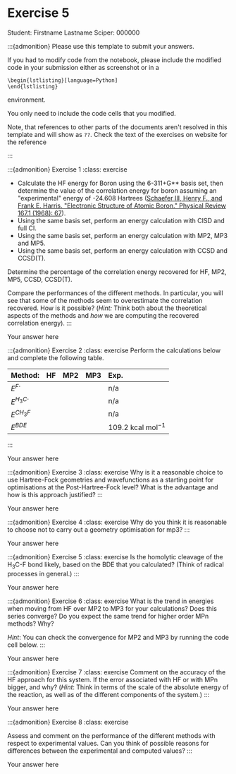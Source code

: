 # Exercise 5

Student:  Firstname Lastname    Sciper: 000000

:::{admonition} Please use this template to submit your answers. 

If you had to modify code from the notebook, please include the modified code in your submission either as screenshot or in a 

```
\begin{lstlisting}[language=Python]
\end{lstlisting}
```


environment. 

You only need to include the code cells that you modified.

Note, that references to other parts of the documents aren't resolved in this template and will show as `??`. Check the text of the exercises on website for the reference

:::

:::{admonition} Exercise 1
:class: exercise 

* Calculate the HF energy for Boron using the 6-311+G** basis set, then determine the value of the correlation energy for boron assuming an "experimental" energy of -24.608 Hartrees ([Schaefer III, Henry F., and Frank E. Harris. "Electronic Structure of Atomic Boron." Physical Review 167.1 (1968): 67](https://journals.aps.org/pr/abstract/10.1103/PhysRev.167.67)).  
* Using the same basis set, perform an energy calculation with CISD and full CI. 
* Using the same basis set, perform an energy calculation with MP2, MP3 and MP5. 
* Using the same basis set, perform an energy calculation with CCSD and CCSD(T).

Determine the percentage of the correlation energy recovered for HF, MP2, MP5, CCSD, CCSD(T). 

Compare the performances of the different methods. In particular, you will see that some of the methods seem to overestimate the correlation recovered. How is it possible? (*Hint:* Think both about the theoretical aspects of the methods and *how* we are computing the recovered correlation energy).
:::

Your answer here

:::{admonition} Exercise 2
:class: exercise 
Perform the calculations below and complete the following table.

 |Method:         |   HF   | MP2  |  MP3  |          Exp.          |
 | :--------------| :----: | :--- | :---- |  :-------------------- |
 |$E^{F\cdot}$    |        |      |       |        n/a             |
 |$E^{H_3C\cdot}$ |        |      |       |        n/a             |
 |$E^{CH_3F}$     |        |      |       |        n/a             |
 |$E^{BDE}$       |        |      |       |  109.2 kcal mol$^{-1}$ |
:::

Your answer here

:::{admonition} Exercise 3
:class: exercise 
Why is it a reasonable choice to use Hartree-Fock geometries and
    wavefunctions as a starting point for optimisations at the
    Post-Hartree-Fock level? What is the advantage and how is this
    approach justified?
:::

Your answer here

:::{admonition} Exercise 4
:class: exercise 
Why do you think it is reasonable to choose not to carry out a geometry optimisation for mp3?
:::

Your answer here

:::{admonition} Exercise 5
:class: exercise 
Is the homolytic cleavage of the H$_3$C-F bond likely, based on the
    BDE that you calculated? (Think of radical processes in general.)
:::

Your answer here

:::{admonition} Exercise 6
:class: exercise 
What is the trend in energies when moving from HF over MP2 to MP3 for your calculations? Does this series converge? Do you expect the same trend for higher order MPn methods? Why? 

*Hint*: You can check the convergence for MP2 and MP3 by running the code cell below.
:::

Your answer here

:::{admonition} Exercise 7
:class: exercise 
Comment on the accuracy of the HF approach for this system. If the
    error associated with HF or with MPn bigger, and why?
    (*Hint*: Think in terms of the scale of the absolute energy of the
    reaction, as well as of the different components of the system.)
:::

Your answer here

:::{admonition} Exercise 8
:class: exercise 

Assess and comment on the performance of the different methods with respect to experimental values. Can you think of possible reasons for differences between the experimental and computed values?
:::

Your answer here